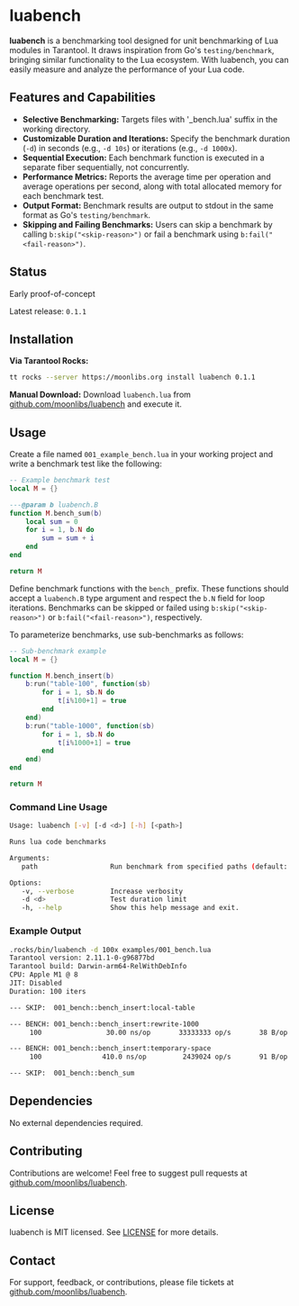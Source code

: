 # luabench

**luabench** is a benchmarking tool designed for unit benchmarking of Lua modules in Tarantool. It draws inspiration from Go's `testing/benchmark`, bringing similar functionality to the Lua ecosystem. With luabench, you can easily measure and analyze the performance of your Lua code.

## Features and Capabilities

- **Selective Benchmarking:** Targets files with '_bench.lua' suffix in the working directory.
- **Customizable Duration and Iterations:** Specify the benchmark duration (`-d`) in seconds (e.g., `-d 10s`) or iterations (e.g., `-d 1000x`).
- **Sequential Execution:** Each benchmark function is executed in a separate fiber sequentially, not concurrently.
- **Performance Metrics:** Reports the average time per operation and average operations per second, along with total allocated memory for each benchmark test.
- **Output Format:** Benchmark results are output to stdout in the same format as Go's `testing/benchmark`.
- **Skipping and Failing Benchmarks:** Users can skip a benchmark by calling `b:skip("<skip-reason>")` or fail a benchmark using `b:fail("<fail-reason>")`.

## Status

Early proof-of-concept

Latest release: `0.1.1`

## Installation

**Via Tarantool Rocks:**

```bash
tt rocks --server https://moonlibs.org install luabench 0.1.1
```

**Manual Download:**
Download `luabench.lua` from [github.com/moonlibs/luabench](https://github.com/moonlibs/luabench) and execute it.

## Usage

Create a file named `001_example_bench.lua` in your working project and write a benchmark test like the following:

```lua
-- Example benchmark test
local M = {}

---@param b luabench.B
function M.bench_sum(b)
    local sum = 0
    for i = 1, b.N do
        sum = sum + i
    end
end

return M
```

Define benchmark functions with the `bench_` prefix. These functions should accept a `luabench.B` type argument and respect the `b.N` field for loop iterations. Benchmarks can be skipped or failed using `b:skip("<skip-reason>")` or `b:fail("<fail-reason>")`, respectively.

To parameterize benchmarks, use sub-benchmarks as follows:

```lua
-- Sub-benchmark example
local M = {}

function M.bench_insert(b)
    b:run("table-100", function(sb)
        for i = 1, sb.N do
            t[i%100+1] = true
        end
    end)
    b:run("table-1000", function(sb)
        for i = 1, sb.N do
            t[i%1000+1] = true
        end
    end)
end

return M
```

### Command Line Usage

```bash
Usage: luabench [-v] [-d <d>] [-h] [<path>]

Runs lua code benchmarks

Arguments:
   path                  Run benchmark from specified paths (default: .)

Options:
   -v, --verbose         Increase verbosity
   -d <d>                Test duration limit
   -h, --help            Show this help message and exit.
```

### Example Output

```bash
.rocks/bin/luabench -d 100x examples/001_bench.lua
Tarantool version: 2.11.1-0-g96877bd
Tarantool build: Darwin-arm64-RelWithDebInfo
CPU: Apple M1 @ 8
JIT: Disabled
Duration: 100 iters

--- SKIP:  001_bench::bench_insert:local-table

--- BENCH: 001_bench::bench_insert:rewrite-1000
     100                30.00 ns/op       33333333 op/s       38 B/op   +3.72KB

--- BENCH: 001_bench::bench_insert:temporary-space
     100               410.0 ns/op         2439024 op/s       91 B/op   +8.96KB

--- SKIP:  001_bench::bench_sum
```

## Dependencies

No external dependencies required.

## Contributing

Contributions are welcome! Feel free to suggest pull requests at [github.com/moonlibs/luabench](https://github.com/moonlibs/luabench).

## License

luabench is MIT licensed. See [LICENSE](https://github.com/moonlibs/luabench/blob/master/LICENSE) for more details.

## Contact

For support, feedback, or contributions, please file tickets at [github.com/moonlibs/luabench](https://github.com/moonlibs/luabench).
